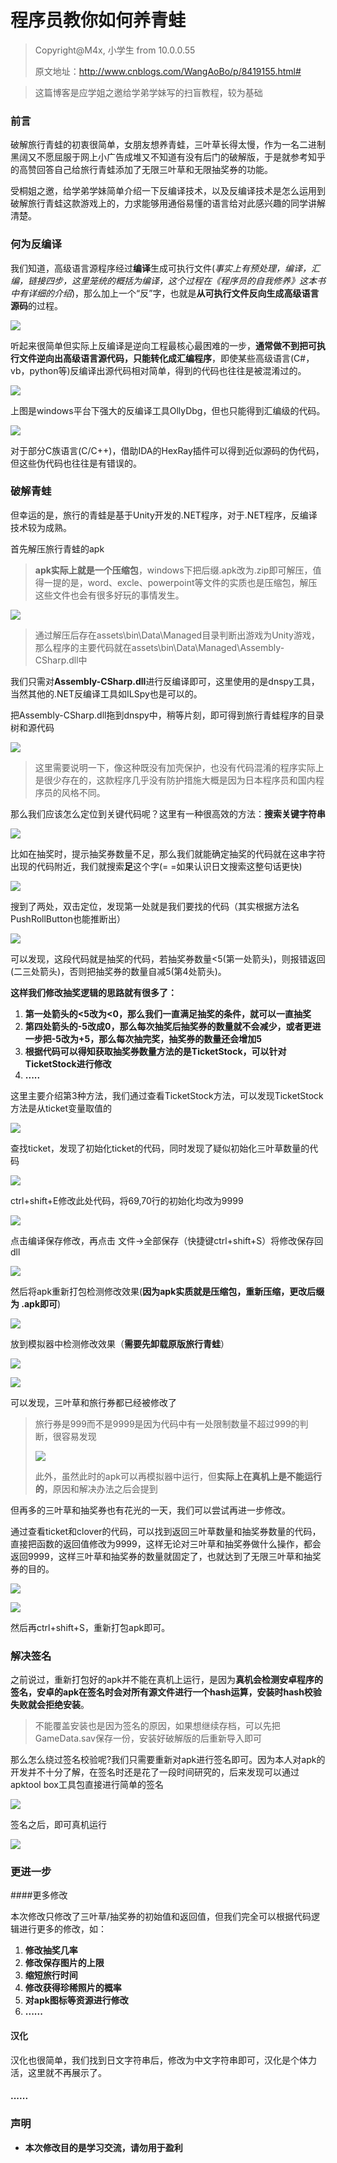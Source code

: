 # 程序员教你如何养青蛙

> Copyright@M4x, 小学生 from 10.0.0.55
>
> 原文地址：http://www.cnblogs.com/WangAoBo/p/8419155.html#

> 这篇博客是应学姐之邀给学弟学妹写的扫盲教程，较为基础

### 前言

破解旅行青蛙的初衷很简单，女朋友想养青蛙，三叶草长得太慢，作为一名二进制黑阔又不愿屈服于网上小广告成堆又不知道有没有后门的破解版，于是就参考知乎的高赞回答自己给旅行青蛙添加了无限三叶草和无限抽奖券的功能。

受桐姐之邀，给学弟学妹简单介绍一下反编译技术，以及反编译技术是怎么运用到破解旅行青蛙这款游戏上的，力求能够用通俗易懂的语言给对此感兴趣的同学讲解清楚。

### 何为反编译

我们知道，高级语言源程序经过**编译**生成可执行文件(*事实上有预处理，编译，汇编，链接四步，这里笼统的概括为编译，这个过程在《程序员的自我修养》这本书中有详细的介绍*)，那么加上一个“反”字，也就是**从可执行文件反向生成高级语言源码**的过程。

![](http://ww1.sinaimg.cn/large/006AWYXBly1fo5stbfo26j30dg05qjre.jpg)

听起来很简单但实际上反编译是逆向工程最核心最困难的一步，**通常做不到把可执行文件逆向出高级语言源代码，只能转化成汇编程序**，即使某些高级语言(C#，vb，python等)反编译出源代码相对简单，得到的代码也往往是被混淆过的。

![](http://ww1.sinaimg.cn/large/006AWYXBly1fo5stlka97j311x0lcabe.jpg)

上图是windows平台下强大的反编译工具OllyDbg，但也只能得到汇编级的代码。

![](http://ww1.sinaimg.cn/large/006AWYXBly1fo5stlviidj311x0lcmz9.jpg)

对于部分C族语言(C/C++)，借助IDA的HexRay插件可以得到近似源码的伪代码，但这些伪代码也往往是有错误的。

### 破解青蛙

但幸运的是，旅行的青蛙是基于Unity开发的.NET程序，对于.NET程序，反编译技术较为成熟。

首先解压旅行青蛙的apk

> **apk实际上就是一个压缩包**，windows下把后缀.apk改为.zip即可解压，值得一提的是，word、excle、powerpoint等文件的实质也是压缩包，解压这些文件也会有很多好玩的事情发生。

![](http://ww1.sinaimg.cn/large/006AWYXBly1fo5stll7usj30ih0ah3zo.jpg)

> 通过解压后存在assets\bin\Data\Managed目录判断出游戏为Unity游戏，那么程序的主要代码就在assets\bin\Data\Managed\Assembly-CSharp.dll中

我们只需对**Assembly-CSharp.dll**进行反编译即可，这里使用的是dnspy工具，当然其他的.NET反编译工具如ILSpy也是可以的。

把Assembly-CSharp.dll拖到dnspy中，稍等片刻，即可得到旅行青蛙程序的目录树和源代码

![](http://ww1.sinaimg.cn/large/006AWYXBly1fo5stlx555j30u81hcdlv.jpg)

> 这里需要说明一下，像这种既没有加壳保护，也没有代码混淆的程序实际上是很少存在的，这款程序几乎没有防护措施大概是因为日本程序员和国内程序员的风格不同。

那么我们应该怎么定位到关键代码呢？这里有一种很高效的方法：**搜索关键字符串**

![](http://ww1.sinaimg.cn/large/006AWYXBly1fo5stlvl5ej30b80koq52.jpg)

比如在抽奖时，提示抽奖券数量不足，那么我们就能确定抽奖的代码就在这串字符出现的代码附近，我们就搜索**足**这个字(= =如果认识日文搜索这整句话更快)

![](http://ww1.sinaimg.cn/large/006AWYXBly1fo5stlkpkaj30l8087q35.jpg)

搜到了两处，双击定位，发现第一处就是我们要找的代码（其实根据方法名PushRollButton也能推断出）

![](http://ww1.sinaimg.cn/large/006AWYXBly1fo5stlkiopj30iw0cu3yx.jpg)

可以发现，这段代码就是抽奖的代码，若抽奖券数量<5(第一处箭头)，则报错返回(二三处箭头)，否则把抽奖券的数量自减5(第4处箭头)。

**这样我们修改抽奖逻辑的思路就有很多了：**

1. **第一处箭头的\<5改为<0，那么我们一直满足抽奖的条件，就可以一直抽奖**
2. **第四处箭头的-5改成0，那么每次抽奖后抽奖券的数量就不会减少，或者更进一步把-5改为+5，那么每次抽完奖，抽奖券的数量还会增加5**
3. **根据代码可以得知获取抽奖券数量方法的是TicketStock，可以针对TicketStock进行修改**
4. **.....**


这里主要介绍第3种方法，我们通过查看TicketStock方法，可以发现TicketStock方法是从ticket变量取值的

![](http://ww1.sinaimg.cn/large/006AWYXBly1fo5stlksisj30l207j74i.jpg)

查找ticket，发现了初始化ticket的代码，同时发现了疑似初始化三叶草数量的代码

![](http://ww1.sinaimg.cn/large/006AWYXBly1fo5stlo2d8j30fa080mx8.jpg)

ctrl+shift+E修改此处代码，将69,70行的初始化均改为9999

![](http://ww1.sinaimg.cn/large/006AWYXBly1fo5stlpchwj30u40qkwf9.jpg)

点击编译保存修改，再点击 文件->全部保存（快捷键ctrl+shift+S）将修改保存回dll

![](http://ww1.sinaimg.cn/large/006AWYXBly1fo5stlqcj3j30ci0be74f.jpg)

然后将apk重新打包检测修改效果(**因为apk实质就是压缩包，重新压缩，更改后缀为 .apk即可**)

![](http://ww1.sinaimg.cn/large/006AWYXBly1fo5stlqegsj30rn07m3yw.jpg)

放到模拟器中检测修改效果（**需要先卸载原版旅行青蛙**）

![](http://ww1.sinaimg.cn/large/006AWYXBly1fo5stlxaikj30b80kogs4.jpg)

![](http://ww1.sinaimg.cn/large/006AWYXBly1fo5stlvridj30b80kodi2.jpg)

可以发现，三叶草和旅行券都已经被修改了

> 旅行券是999而不是9999是因为代码中有一处限制数量不超过999的判断，很容易发现
>
> ![](http://ww1.sinaimg.cn/large/006AWYXBly1fo5stlqq2xj30hl04sdfr.jpg)
>
> 此外，虽然此时的apk可以再模拟器中运行，但**实际上在真机上是不能运行的**，原因和解决办法之后会提到

但再多的三叶草和抽奖券也有花光的一天，我们可以尝试再进一步修改。

通过查看ticket和clover的代码，可以找到返回三叶草数量和抽奖券数量的代码，直接把函数的返回值修改为9999，这样无论对三叶草和抽奖券做什么操作，都会返回9999，这样三叶草和抽奖券的数量就固定了，也就达到了无限三叶草和抽奖券的目的。

![](http://ww1.sinaimg.cn/large/006AWYXBly1fo5stlr9koj30hu04vdfq.jpg)

![](http://ww1.sinaimg.cn/large/006AWYXBly1fo5stlrl7rj30f404wmx0.jpg)

然后再ctrl+shift+S，重新打包apk即可。

### 解决签名

之前说过，重新打包好的apk并不能在真机上运行，是因为**真机会检测安卓程序的签名，安卓的apk在签名时会对所有源文件进行一个hash运算，安装时hash校验失败就会拒绝安装**。

> 不能覆盖安装也是因为签名的原因，如果想继续存档，可以先把GameData.sav保存一份，安装好破解版的后重新导入即可

那么怎么绕过签名校验呢?我们只需要重新对apk进行签名即可。因为本人对apk的开发并不十分了解，在签名时还是花了一段时间研究的，后来发现可以通过apktool box工具包直接进行简单的签名

![](http://ww1.sinaimg.cn/large/006AWYXBly1fo5stlubhzj30e30d9aaf.jpg)

签名之后，即可真机运行

![](http://ww1.sinaimg.cn/large/006AWYXBly1fo5stlzp3jj30k00zkwpt.jpg)

### 更进一步

####更多修改

本次修改只修改了三叶草/抽奖券的初始值和返回值，但我们完全可以根据代码逻辑进行更多的修改，如：

1. **修改抽奖几率**
2. **修改保存图片的上限**
3. **缩短旅行时间**
4. **修改获得珍稀照片的概率**
5. **对apk图标等资源进行修改**
6. **......**

#### 汉化

汉化也很简单，我们找到日文字符串后，修改为中文字符串即可，汉化是个体力活，这里就不再展示了。

#### ......

### 声明

- **本次修改目的是学习交流，请勿用于盈利**

  ​





